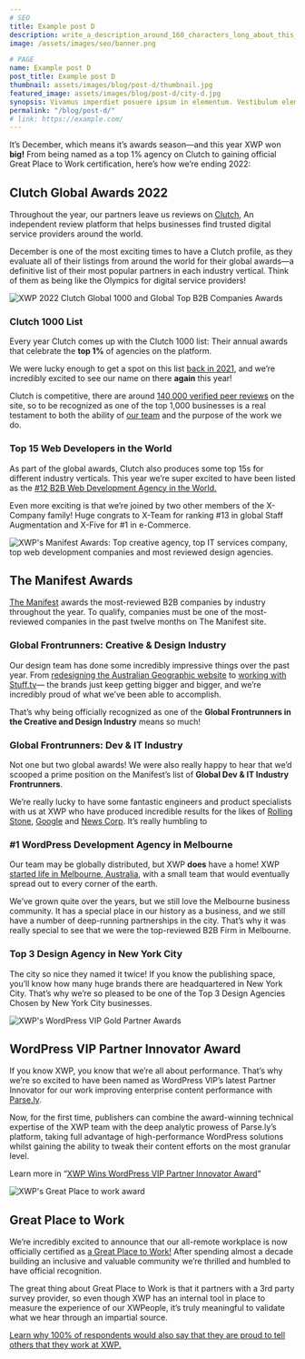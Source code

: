 ```yaml
---
# SEO
title: Example post D
description: write_a_description_around_160_characters_long_about_this_POST
image: /assets/images/seo/banner.png

# PAGE
name: Example post D
post_title: Example post D
thumbnail: assets/images/blog/post-d/thumbnail.jpg
featured_image: assets/images/blog/post-d/city-d.jpg
synopsis: Vivamus imperdiet posuere ipsum in elementum. Vestibulum elementum tempor proin.
permalink: "/blog/post-d/"
# link: https://example.com/
---
```


It’s December, which means it’s awards season—and this year XWP won **big!** From being named as a top 1% agency on Clutch to gaining official Great Place to Work certification, here’s how we’re ending 2022: 

Clutch Global Awards 2022
-------------------------

Throughout the year, our partners leave us reviews on [Clutch](https://clutch.co/profile/xwp#focus), An independent review platform that helps businesses find trusted digital service providers around the world.

December is one of the most exciting times to have a Clutch profile, as they evaluate all of their listings from around the world for their global awards—a definitive list of their most popular partners in each industry vertical. Think of them as being like the Olympics for digital service providers!

![XWP 2022 Clutch Global 1000 and Global Top B2B Companies Awards](https://picsum.photos/1600/900?v=17)

### Clutch 1000 List

Every year Clutch comes up with the Clutch 1000 list: Their annual awards that celebrate the **top 1%** of agencies on the platform.

We were lucky enough to get a spot on this list [back in 2021](https://clutch.co/press-releases/clutch-1000-2021-report), and we’re incredibly excited to see our name on there **again** this year!

Clutch is competitive, there are around [140,000 verified peer reviews](https://finance.yahoo.com/news/clutch-recognizes-top-1000-global-140000178.html?guccounter=1&guce_referrer=aHR0cHM6Ly93d3cuZ29vZ2xlLmNvbS8&guce_referrer_sig=AQAAALkw7C4s2sg5h9WscEZN9gEumiXNjmtIvodFQNP9bmBzhZ60-qkjDWYxW779Rjuzf73C8h6Y-OviWeOlw7MxSr3L9qDb7Q0yLa6TLxNBSnuVnITaA69GuX2T1s9B0C6MwsOrLLTRpYjsGV614Y3SugHzqAbqdgcienvK3NAV3X-1) on the site, so to be recognized as one of the top 1,000 businesses is a real testament to both the ability of [our team](https://xwp.co/about/team/) and the purpose of the work we do.

### Top 15 Web Developers in the World

As part of the global awards, Clutch also produces some top 15s for different industry verticals. This year we’re super excited to have been listed as the [#12 B2B Web Development Agency in the World.](https://clutch.co/press-releases/awards-global-dev-it-2022?utm_campaign=Awards%20Notifications&utm_medium=email&_hsmi=236728246&_hsenc=p2ANqtz-_uXSpObokEEJaQa23qAosky13Wzk_JSM1Rhp5YSqWjxIDcBX-NBGYrBSOhQ9rqSaMJRFvRuCE16z9GKUu7y-PBfoAY_Q&utm_content=236726441&utm_source=hs_email) 

Even more exciting is that we’re joined by two other members of the X-Company family! Huge congrats to X-Team for ranking #13 in global Staff Augmentation and X-Five for #1 in e-Commerce.

![XWP's Manifest Awards: Top creative agency, top IT services company, top web development companies and most reviewed design agencies.](https://picsum.photos/1600/900?v=18)

The Manifest Awards
-------------------

[The Manifest](https://themanifest.com/) awards the most-reviewed B2B companies by industry throughout the year. To qualify, companies must be one of the most-reviewed companies in the past twelve months on The Manifest site.

### Global Frontrunners: Creative & Design Industry

Our design team has done some incredibly impressive things over the past year. From [redesigning the Australian Geographic website](https://www.behance.net/gallery/154834299/Australian-Geographic-website?tracking_source=search_projects%7CXWP) to [working with Stuff.tv](https://www.behance.net/gallery/152995999/Stufftv?tracking_source=search_projects%7CXWP)— the brands just keep getting bigger and bigger, and we’re incredibly proud of what we’ve been able to accomplish.

That’s why being officially recognized as one of the **Global Frontrunners in the Creative and Design Industry** means so much! 

### Global Frontrunners: Dev & IT Industry

Not one but two global awards! We were also really happy to hear that we’d scooped a prime position on the Manifest’s list of **Global Dev & IT Industry Frontrunners**.

We’re really lucky to have some fantastic engineers and product specialists with us at XWP who have produced incredible results for the likes of [Rol](https://xwp.co/work/rolling-stone-new-website-build/)[l](https://xwp.co/work/rolling-stone-new-website-build/)[ing Stone](https://xwp.co/work/rolling-stone-new-website-build/), [Google](https://xwp.co/work/web-stories-for-wordpress/) and [News Corp](https://xwp.co/work/news-corp-australia-spp/). It’s really humbling to

### #1 WordPress Development Agency in Melbourne

Our team may be globally distributed, but XWP **does** have a home! XWP [started life in Melbourne, Australia](https://xwp.co/about/), with a small team that would eventually spread out to every corner of the earth.

We’ve grown quite over the years, but we still love the Melbourne business community. It has a special place in our history as a business, and we still have a number of deep-running partnerships in the city. That’s why it was really special to see that we were the top-reviewed B2B Firm in Melbourne.

### Top 3 Design Agency in New York City

The city so nice they named it twice! If you know the publishing space, you’ll know how many huge brands there are headquartered in New York City. That’s why we’re so pleased to be one of the Top 3 Design Agencies Chosen by New York City businesses.

![XWP's WordPress VIP Gold Partner Awards](https://picsum.photos/1600/900?v=20)

WordPress VIP Partner Innovator Award
-------------------------------------

If you know XWP, you know that we’re all about performance. That’s why we’re so excited to have been named as WordPress VIP’s latest Partner Innovator for our work improving enterprise content performance with [Parse.ly](https://www.parse.ly/).

Now, for the first time, publishers can combine the award-winning technical expertise of the XWP team with the deep analytic prowess of Parse.ly’s platform, taking full advantage of high-performance WordPress solutions whilst gaining the ability to tweak their content efforts on the most granular level.

Learn more in “[XWP Wins WordPress VIP Partner Innovator Award](https://xwp.co/xwp-wins-wordpress-vip-partner-innovator-award/)”

![XWP's Great Place to work award](https://picsum.photos/1600/900?v=19)

Great Place to Work
-------------------

We’re incredibly excited to announce that our all-remote workplace is now officially certified as [a Great Place to Work!](https://www.greatplacetowork.com/certified-company/7040183) After spending almost a decade building an inclusive and valuable community we’re thrilled and humbled to have official recognition.

The great thing about Great Place to Work is that it partners with a 3rd party survey provider, so even though XWP has an internal tool in place to measure the experience of our XWPeople, it’s truly meaningful to validate what we hear through an impartial source.

[Learn why 100% of respondents would also say that they are proud to tell others that they work at XWP.](https://xwp.co/xwp-gains-great-place-to-work-status/)